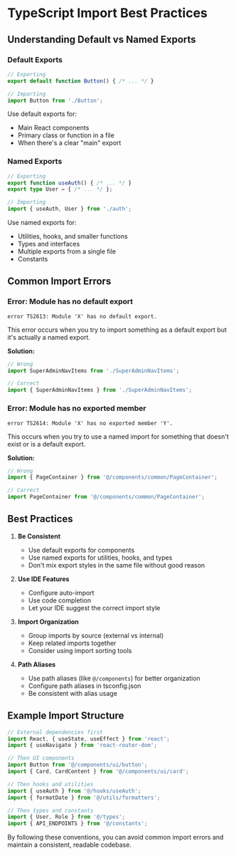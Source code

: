 
# TypeScript Import Best Practices

## Understanding Default vs Named Exports

### Default Exports

```typescript
// Exporting
export default function Button() { /* ... */ }

// Importing
import Button from './Button';
```

Use default exports for:
- Main React components
- Primary class or function in a file
- When there's a clear "main" export

### Named Exports

```typescript
// Exporting
export function useAuth() { /* ... */ }
export type User = { /* ... */ };

// Importing
import { useAuth, User } from './auth';
```

Use named exports for:
- Utilities, hooks, and smaller functions
- Types and interfaces
- Multiple exports from a single file
- Constants

## Common Import Errors

### Error: Module has no default export

```
error TS2613: Module 'X' has no default export.
```

This error occurs when you try to import something as a default export but it's actually a named export.

**Solution:**
```typescript
// Wrong
import SuperAdminNavItems from './SuperAdminNavItems';

// Correct
import { SuperAdminNavItems } from './SuperAdminNavItems';
```

### Error: Module has no exported member

```
error TS2614: Module 'X' has no exported member 'Y'.
```

This occurs when you try to use a named import for something that doesn't exist or is a default export.

**Solution:**
```typescript
// Wrong
import { PageContainer } from '@/components/common/PageContainer';

// Correct
import PageContainer from '@/components/common/PageContainer';
```

## Best Practices

1. **Be Consistent**
   - Use default exports for components
   - Use named exports for utilities, hooks, and types
   - Don't mix export styles in the same file without good reason

2. **Use IDE Features**
   - Configure auto-import
   - Use code completion
   - Let your IDE suggest the correct import style

3. **Import Organization**
   - Group imports by source (external vs internal)
   - Keep related imports together
   - Consider using import sorting tools

4. **Path Aliases**
   - Use path aliases (like `@/components`) for better organization
   - Configure path aliases in tsconfig.json
   - Be consistent with alias usage

## Example Import Structure

```typescript
// External dependencies first
import React, { useState, useEffect } from 'react';
import { useNavigate } from 'react-router-dom';

// Then UI components
import Button from '@/components/ui/button';
import { Card, CardContent } from '@/components/ui/card';

// Then hooks and utilities
import { useAuth } from '@/hooks/useAuth';
import { formatDate } from '@/utils/formatters';

// Then types and constants
import { User, Role } from '@/types';
import { API_ENDPOINTS } from '@/constants';
```

By following these conventions, you can avoid common import errors and maintain a consistent, readable codebase.
